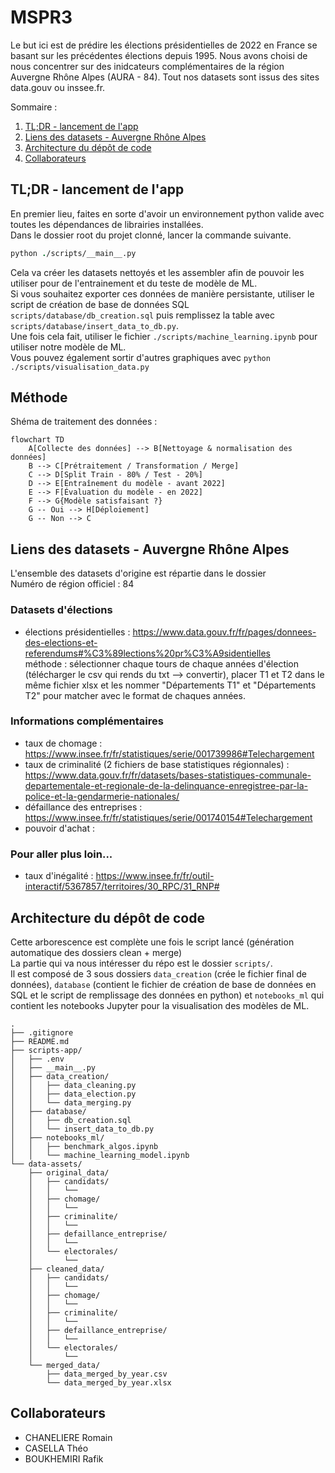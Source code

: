 # MSPR3

Le but ici est de prédire les élections présidentielles de 2022 en France se basant sur les précédentes élections depuis 1995.
Nous avons choisi de nous concentrer sur des inidcateurs complémentaires de la région Auvergne Rhône Alpes (AURA - 84).
Tout nos datasets sont issus des sites data.gouv ou inssee.fr.

Sommaire :
1. [TL;DR - lancement de l'app](#tl;dr---lancement-de-l'app-)
2. [Liens des datasets - Auvergne Rhône Alpes](#liens-des-datasets---auvergne-rhône-alpes-)
3. [Architecture du dépôt de code](#architecture-du-dépôt-de-code-)
4. [Collaborateurs](#collaborateurs-)


## TL;DR - lancement de l'app
En premier lieu, faites en sorte d'avoir un environnement python valide avec toutes les dépendances de librairies installées.  
Dans le dossier root du projet clonné, lancer la commande suivante.  
```csh
python ./scripts/__main__.py
```  
Cela va créer les datasets nettoyés et les assembler afin de pouvoir les utiliser pour de l'entrainement et du teste de modèle de ML.  
Si vous souhaitez exporter ces données de manière persistante, utiliser le script de création de base de données SQL `scripts/database/db_creation.sql` puis remplissez la table avec `scripts/database/insert_data_to_db.py`.  
Une fois cela fait, utiliser le fichier `./scripts/machine_learning.ipynb` pour utiliser notre modèle de ML.  
Vous pouvez également sortir d'autres graphiques avec `python ./scripts/visualisation_data.py`

## Méthode
Shéma de traitement des données :
```mermaid
flowchart TD
    A[Collecte des données] --> B[Nettoyage & normalisation des données]
    B --> C[Prétraitement / Transformation / Merge]
    C --> D[Split Train - 80% / Test - 20%]
    D --> E[Entraînement du modèle - avant 2022]
    E --> F[Évaluation du modèle - en 2022]
    F --> G{Modèle satisfaisant ?}
    G -- Oui --> H[Déploiement]
    G -- Non --> C
```

## Liens des datasets - Auvergne Rhône Alpes
L'ensemble des datasets d'origine est répartie dans le dossier   
Numéro de région officiel : 84

### Datasets d'élections
- élections présidentielles : https://www.data.gouv.fr/fr/pages/donnees-des-elections-et-referendums#%C3%89lections%20pr%C3%A9sidentielles  
méthode : sélectionner chaque tours de chaque années d'élection (télécharger le csv qui rends du txt --> convertir), placer T1 et T2 dans le même fichier xlsx et les nommer "Départements T1" et "Départements T2" pour matcher avec le format de chaques années.

### Informations complémentaires
- taux de chomage : https://www.insee.fr/fr/statistiques/serie/001739986#Telechargement
- taux de criminalité (2 fichiers de base statistiques régionnales) : https://www.data.gouv.fr/fr/datasets/bases-statistiques-communale-departementale-et-regionale-de-la-delinquance-enregistree-par-la-police-et-la-gendarmerie-nationales/
- défaillance des entreprises : https://www.insee.fr/fr/statistiques/serie/001740154#Telechargement
- pouvoir d'achat : 

### Pour aller plus loin...
- taux d'inégalité : https://www.insee.fr/fr/outil-interactif/5367857/territoires/30_RPC/31_RNP#

## Architecture du dépôt de code
Cette arborescence est complète une fois le script lancé (génération automatique des dossiers clean + merge)  
La partie qui va nous intéresser du répo est le dossier `scripts/`.  
Il est composé de 3 sous dossiers `data_creation` (crée le fichier final de données), `database` (contient le fichier de création de base de données en SQL et le script de remplissage des données en python) et `notebooks_ml` qui contient les notebooks Jupyter pour la visualisation des modèles de ML.  
```
.
├── .gitignore
├── README.md
├── scripts-app/
│   ├── .env
│   ├── __main__.py
│   ├── data_creation/
│   │   ├── data_cleaning.py
│   │   ├── data_election.py
│   │   └── data_merging.py
│   ├── database/
│   │   ├── db_creation.sql
│   │   └── insert_data_to_db.py
│   ├── notebooks_ml/
│   │   ├── benchmark_algos.ipynb
│   │   └── machine_learning_model.ipynb
└── data-assets/
    ├── original_data/
    │   ├── candidats/
    │   │   └── 
    │   ├── chomage/
    │   │   └── 
    │   ├── criminalite/
    │   │   └── 
    │   ├── defaillance_entreprise/
    │   │   └── 
    │   └── electorales/
    │       └── 
    ├── cleaned_data/
    │   ├── candidats/
    │   │   └── 
    │   ├── chomage/
    │   │   └── 
    │   ├── criminalite/
    │   │   └── 
    │   ├── defaillance_entreprise/
    │   │   └── 
    │   └── electorales/
    │       └── 
    └── merged_data/
        ├── data_merged_by_year.csv
        └── data_merged_by_year.xlsx
```

## Collaborateurs
- CHANELIERE Romain
- CASELLA Théo
- BOUKHEMIRI Rafik